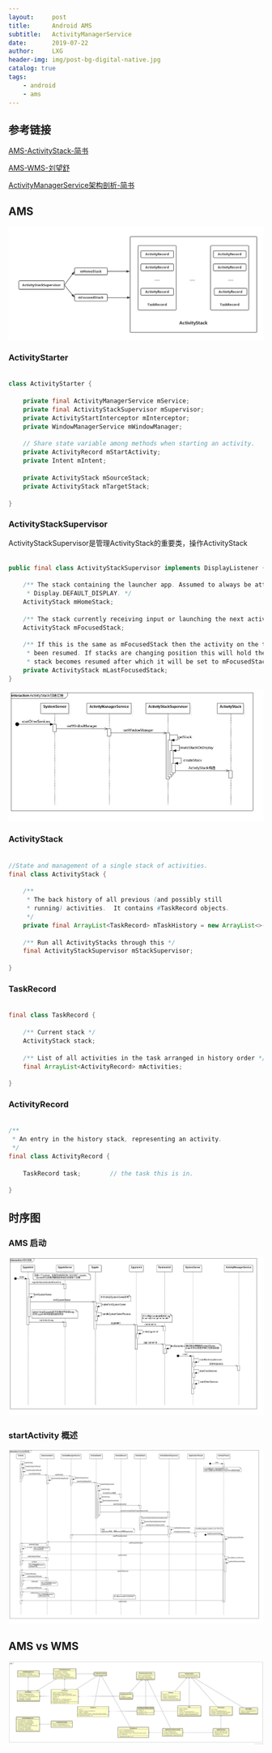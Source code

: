 ```yaml
---
layout:     post
title:      Android AMS
subtitle:   ActivityManagerService
date:       2019-07-22
author:     LXG
header-img: img/post-bg-digital-native.jpg
catalog: true
tags:
    - android
    - ams
---
```


## 参考链接

[AMS-ActivityStack-简书](https://www.jianshu.com/p/94816e52cd77)

[AMS-WMS-刘望舒](https://www.jianshu.com/nb/15245431)

[ActivityManagerService架构剖析-简书](https://www.jianshu.com/p/17b2844b2a27)

## AMS

![ams_activity_stack](/images/ams/ams_activity_stack.png)

### ActivityStarter

```java

class ActivityStarter {

    private final ActivityManagerService mService;
    private final ActivityStackSupervisor mSupervisor;
    private ActivityStartInterceptor mInterceptor;
    private WindowManagerService mWindowManager;

    // Share state variable among methods when starting an activity.
    private ActivityRecord mStartActivity;
    private Intent mIntent;

    private ActivityStack mSourceStack;
    private ActivityStack mTargetStack;

}

```

### ActivityStackSupervisor

ActivityStackSupervisor是管理ActivityStack的重要类，操作ActivityStack

```java

public final class ActivityStackSupervisor implements DisplayListener {

    /** The stack containing the launcher app. Assumed to always be attached to
     * Display.DEFAULT_DISPLAY. */
    ActivityStack mHomeStack;

    /** The stack currently receiving input or launching the next activity. */
    ActivityStack mFocusedStack;

    /** If this is the same as mFocusedStack then the activity on the top of the focused stack has
     * been resumed. If stacks are changing position this will hold the old stack until the new
     * stack becomes resumed after which it will be set to mFocusedStack. */
    private ActivityStack mLastFocusedStack;
}

```

![activity_stack](/images/ams/activity_stack.webp)


### ActivityStack

```java

//State and management of a single stack of activities.
final class ActivityStack {

    /**
     * The back history of all previous (and possibly still
     * running) activities.  It contains #TaskRecord objects.
     */
    private final ArrayList<TaskRecord> mTaskHistory = new ArrayList<>();

    /** Run all ActivityStacks through this */
    final ActivityStackSupervisor mStackSupervisor;

}

```

### TaskRecord

```java

final class TaskRecord {

    /** Current stack */
    ActivityStack stack;

    /** List of all activities in the task arranged in history order */
    final ArrayList<ActivityRecord> mActivities;

}

```

### ActivityRecord

```java

/**
 * An entry in the history stack, representing an activity.
 */
final class ActivityRecord {

    TaskRecord task;        // the task this is in.

}

```

## 时序图

### AMS 启动

![ams_init](/images/ams/init.webp)

### startActivity 概述

![start_activity](/images/ams/start_activity.webp)


## AMS vs WMS

![ams_vs_wms](/images/ams/ams_vs_wms.png)

